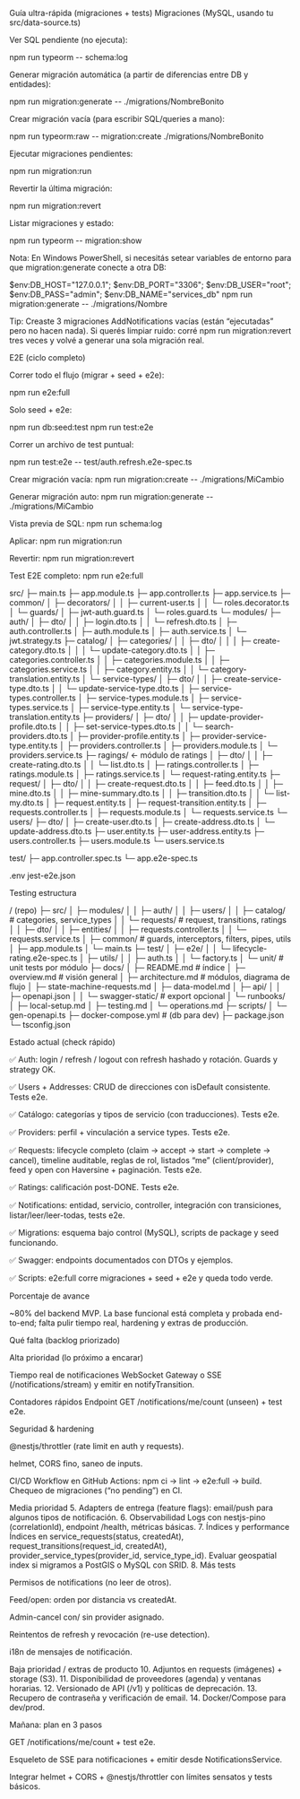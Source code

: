 Guía ultra-rápida (migraciones + tests)
Migraciones (MySQL, usando tu src/data-source.ts)

Ver SQL pendiente (no ejecuta):

npm run typeorm -- schema:log


Generar migración automática (a partir de diferencias entre DB y entidades):

npm run migration:generate -- ./migrations/NombreBonito


Crear migración vacía (para escribir SQL/queries a mano):

npm run typeorm:raw -- migration:create ./migrations/NombreBonito


Ejecutar migraciones pendientes:

npm run migration:run


Revertir la última migración:

npm run migration:revert


Listar migraciones y estado:

npm run typeorm -- migration:show


Nota: En Windows PowerShell, si necesitás setear variables de entorno para que migration:generate conecte a otra DB:

$env:DB_HOST="127.0.0.1"; $env:DB_PORT="3306"; $env:DB_USER="root"; $env:DB_PASS="admin"; $env:DB_NAME="services_db"
npm run migration:generate -- ./migrations/Nombre


Tip: Creaste 3 migraciones AddNotifications vacías (están “ejecutadas” pero no hacen nada). Si querés limpiar ruido:
corré npm run migration:revert tres veces y volvé a generar una sola migración real.

E2E (ciclo completo)

Correr todo el flujo (migrar + seed + e2e):

npm run e2e:full


Solo seed + e2e:

npm run db:seed:test
npm run test:e2e


Correr un archivo de test puntual:

npm run test:e2e -- test/auth.refresh.e2e-spec.ts




Crear migración vacía: npm run migration:create -- ./migrations/MiCambio

Generar migración auto: npm run migration:generate -- ./migrations/MiCambio

Vista previa de SQL: npm run schema:log

Aplicar: npm run migration:run

Revertir: npm run migration:revert

Test E2E completo: npm run e2e:full

src/
├─ main.ts
├─ app.module.ts
├─ app.controller.ts
├─ app.service.ts
├─ common/
│  ├─ decorators/
│  │  ├─ current-user.ts
│  │  └─ roles.decorator.ts
│  └─ guards/
│     ├─ jwt-auth.guard.ts
│     └─ roles.guard.ts
└─ modules/
   ├─ auth/
   │  ├─ dto/
   │  │  ├─ login.dto.ts
   │  │  └─ refresh.dto.ts
   │  ├─ auth.controller.ts
   │  ├─ auth.module.ts
   │  ├─ auth.service.ts
   │  └─ jwt.strategy.ts
   ├─ catalog/
   │  ├─ categories/
   │  │  ├─ dto/
   │  │  │  ├─ create-category.dto.ts
   │  │  │  └─ update-category.dto.ts
   │  │  ├─ categories.controller.ts
   │  │  ├─ categories.module.ts
   │  │  ├─ categories.service.ts
   │  │  ├─ category.entity.ts
   │  │  └─ category-translation.entity.ts
   │  └─ service-types/
   │     ├─ dto/
   │     │  ├─ create-service-type.dto.ts
   │     │  └─ update-service-type.dto.ts
   │     ├─ service-types.controller.ts
   │     ├─ service-types.module.ts
   │     ├─ service-types.service.ts
   │     ├─ service-type.entity.ts
   │     └─ service-type-translation.entity.ts
   ├─ providers/
   │  ├─ dto/
   │  │  ├─ update-provider-profile.dto.ts
   │  │  ├─ set-service-types.dto.ts
   │  │  └─ search-providers.dto.ts
   │  ├─ provider-profile.entity.ts
   │  ├─ provider-service-type.entity.ts
   │  ├─ providers.controller.ts
   │  ├─ providers.module.ts
   │  └─ providers.service.ts
   ├─ ragings/                      ← módulo de ratings
   │  ├─ dto/
   │  │  ├─ create-rating.dto.ts
   │  │  └─ list.dto.ts
   │  ├─ ratings.controller.ts
   │  ├─ ratings.module.ts
   │  ├─ ratings.service.ts
   │  └─ request-rating.entity.ts
   ├─ request/
   │  ├─ dto/
   │  │  ├─ create-request.dto.ts
   │  │  ├─ feed.dto.ts
   │  │  ├─ mine.dto.ts
   │  │  ├─ mine-summary.dto.ts
   │  │  ├─ transition.dto.ts
   │  │  └─ list-my.dto.ts
   │  ├─ request.entity.ts
   │  ├─ request-transition.entity.ts
   │  ├─ requests.controller.ts
   │  ├─ requests.module.ts
   │  └─ requests.service.ts
   └─ users/
      ├─ dto/
      │  ├─ create-user.dto.ts
      │  ├─ create-address.dto.ts
      │  └─ update-address.dto.ts
      ├─ user.entity.ts
      ├─ user-address.entity.ts
      ├─ users.controller.ts
      ├─ users.module.ts
      └─ users.service.ts

test/
├─ app.controller.spec.ts
└─ app.e2e-spec.ts

.env
jest-e2e.json



Testing estructura


/ (repo)
├─ src/
│  ├─ modules/
│  │  ├─ auth/
│  │  ├─ users/
│  │  ├─ catalog/            # categories, service_types
│  │  └─ requests/           # request, transitions, ratings
│  │     ├─ dto/
│  │     ├─ entities/
│  │     ├─ requests.controller.ts
│  │     └─ requests.service.ts
│  ├─ common/                 # guards, interceptors, filters, pipes, utils
│  ├─ app.module.ts
│  └─ main.ts
├─ test/
│  ├─ e2e/
│  │  └─ lifecycle-rating.e2e-spec.ts
│  ├─ utils/
│  │  ├─ auth.ts
│  │  └─ factory.ts
│  └─ unit/                   # unit tests por módulo
├─ docs/
│  ├─ README.md               # índice
│  ├─ overview.md             # visión general
│  ├─ architecture.md         # módulos, diagrama de flujo
│  ├─ state-machine-requests.md
│  ├─ data-model.md
│  ├─ api/
│  │  ├─ openapi.json
│  │  └─ swagger-static/      # export opcional
│  └─ runbooks/
│     ├─ local-setup.md
│     ├─ testing.md
│     └─ operations.md
├─ scripts/
│  └─ gen-openapi.ts
├─ docker-compose.yml         # (db para dev)
├─ package.json
└─ tsconfig.json






Estado actual (check rápido)

✅ Auth: login / refresh / logout con refresh hashado y rotación. Guards y strategy OK.

✅ Users + Addresses: CRUD de direcciones con isDefault consistente. Tests e2e.

✅ Catálogo: categorías y tipos de servicio (con traducciones). Tests e2e.

✅ Providers: perfil + vinculación a service types. Tests e2e.

✅ Requests: lifecycle completo (claim → accept → start → complete → cancel), timeline auditable, reglas de rol, listados “me” (client/provider), feed y open con Haversine + paginación. Tests e2e.

✅ Ratings: calificación post-DONE. Tests e2e.

✅ Notifications: entidad, servicio, controller, integración con transiciones, listar/leer/leer-todas, tests e2e.

✅ Migrations: esquema bajo control (MySQL), scripts de package y seed funcionando.

✅ Swagger: endpoints documentados con DTOs y ejemplos.

✅ Scripts: e2e:full corre migraciones + seed + e2e y queda todo verde.

Porcentaje de avance

~80% del backend MVP.
La base funcional está completa y probada end-to-end; falta pulir tiempo real, hardening y extras de producción.

Qué falta (backlog priorizado)

Alta prioridad (lo próximo a encarar)

Tiempo real de notificaciones
WebSocket Gateway o SSE (/notifications/stream) y emitir en notifyTransition.

Contadores rápidos
Endpoint GET /notifications/me/count (unseen) + test e2e.

Seguridad & hardening

@nestjs/throttler (rate limit en auth y requests).

helmet, CORS fino, saneo de inputs.

CI/CD
Workflow en GitHub Actions: npm ci → lint → e2e:full → build.
Chequeo de migraciones (“no pending”) en CI.

Media prioridad
5. Adapters de entrega (feature flags): email/push para algunos tipos de notificación.
6. Observabilidad
Logs con nestjs-pino (correlationId), endpoint /health, métricas básicas.
7. Índices y performance
Índices en service_requests(status, createdAt), request_transitions(request_id, createdAt), provider_service_types(provider_id, service_type_id).
Evaluar geospatial index si migramos a PostGIS o MySQL con SRID.
8. Más tests

Permisos de notifications (no leer de otros).

Feed/open: orden por distancia vs createdAt.

Admin-cancel con/ sin provider asignado.

Reintentos de refresh y revocación (re-use detection).

i18n de mensajes de notificación.

Baja prioridad / extras de producto
10. Adjuntos en requests (imágenes) + storage (S3).
11. Disponibilidad de proveedores (agenda) y ventanas horarias.
12. Versionado de API (/v1) y políticas de deprecación.
13. Recupero de contraseña y verificación de email.
14. Docker/Compose para dev/prod.

Mañana: plan en 3 pasos

GET /notifications/me/count + test e2e.

Esqueleto de SSE para notificaciones + emitir desde NotificationsService.

Integrar helmet + CORS + @nestjs/throttler con límites sensatos y tests básicos.